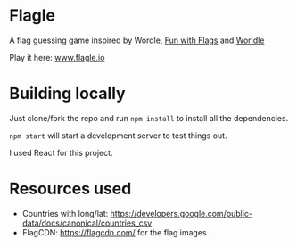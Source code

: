 # Flagle
A flag guessing game inspired by Wordle, [Fun with Flags](https://github.com/eddmann/fun-with-flags/) and [Worldle](https://github.com/teuteuf/worldle)

Play it here: www.flagle.io

# Building locally
Just clone/fork the repo and run `npm install` to install all the dependencies.

`npm start` will start a development server to test things out.

I used React for this project.

# Resources used
- Countries with long/lat: https://developers.google.com/public-data/docs/canonical/countries_csv
- FlagCDN: https://flagcdn.com/ for the flag images.
